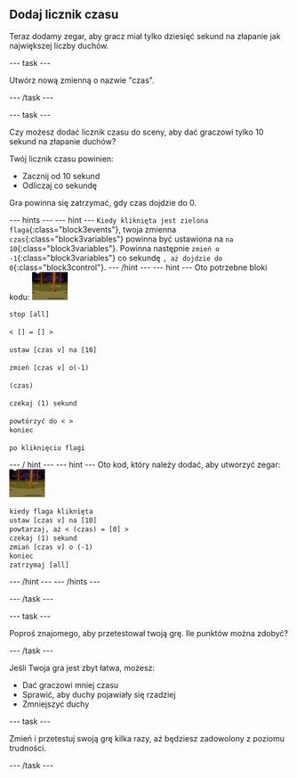 ## Dodaj licznik czasu

Teraz dodamy zegar, aby gracz miał tylko dziesięć sekund na złapanie jak największej liczby duchów.

--- task ---

Utwórz nową zmienną o nazwie "czas".

--- /task ---

--- task ---

Czy możesz dodać licznik czasu do sceny, aby dać graczowi tylko 10 sekund na złapanie duchów?

Twój licznik czasu powinien:

+ Zacznij od 10 sekund
+ Odliczaj co sekundę

Gra powinna się zatrzymać, gdy czas dojdzie do 0.

--- hints ---
 --- hint --- `Kiedy kliknięta jest zielona flaga`{:class="block3events"}, twoja zmienna `czas`{:class="block3variables"} powinna być ustawiona na `na 10`{:class="block3variables"}. Powinna następnie `zmień o -1`{:class="block3variables"} co sekundę `, aż dojdzie do 0`{:class="block3control"}.
--- /hint ---
 --- hint --- Oto potrzebne bloki kodu: ![duszek ducha](images/ghost-backdrop.png)

```blocks3
stop [all]

< [] = [] >

ustaw [czas v] na [10]

zmień [czas v] o(-1)

(czas)

czekaj (1) sekund

powtórzyć do < >
koniec

po kliknięciu flagi

```

--- / hint --- --- hint --- Oto kod, który należy dodać, aby utworzyć zegar: ![ikona tła](images/ghost-backdrop.png)

```blocks3
kiedy flaga kliknięta
ustaw [czas v] na [10]
powtarzaj, aż < (czas) = [0] >
czekaj (1) sekund
zmiań [czas v] o (-1)
koniec
zatrzymaj [all]
```

--- /hint --- --- /hints ---

--- /task ---

--- task ---

Poproś znajomego, aby przetestował twoją grę. Ile punktów można zdobyć?

--- /task ---

Jeśli Twoja gra jest zbyt łatwa, możesz:

+ Dać graczowi mniej czasu
+ Sprawić, aby duchy pojawiały się rzadziej
+ Zmniejszyć duchy

--- task ---

Zmień i przetestuj swoją grę kilka razy, aż będziesz zadowolony z poziomu trudności.

--- /task ---